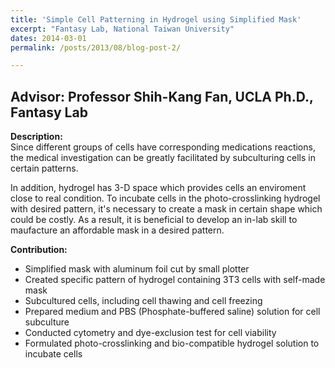 ```yaml
---
title: 'Simple Cell Patterning in Hydrogel using Simplified Mask'
excerpt: "Fantasy Lab, National Taiwan University"
dates: 2014-03-01
permalink: /posts/2013/08/blog-post-2/

---
```

Advisor: Professor Shih-Kang Fan, UCLA Ph.D., Fantasy Lab
------
**Description:** <br/>
    Since different groups of cells have corresponding medications reactions, the medical investigation can be greatly facilitated by subculturing cells in certain patterns. <br/>
    
In addition, hydrogel has 3-D space which provides cells an enviroment close to real condition. To incubate cells in the photo-crosslinking hydrogel with desired pattern, it's necessary to create a mask in certain shape which could be costly. As a result, it is beneficial to develop an in-lab skill to maufacture an affordable mask in a desired pattern.<br/>     

**Contribution:** <br/>
* Simplified mask with aluminum foil cut by small plotter 
* Created specific pattern of hydrogel containing 3T3 cells with self-made mask 
* Subcultured cells, including cell thawing and cell freezing 
* Prepared medium and PBS (Phosphate-buffered saline) solution for cell subculture 
* Conducted cytometry and dye-exclusion test for cell viability 
* Formulated photo-crosslinking and bio-compatible hydrogel solution to incubate cells 

